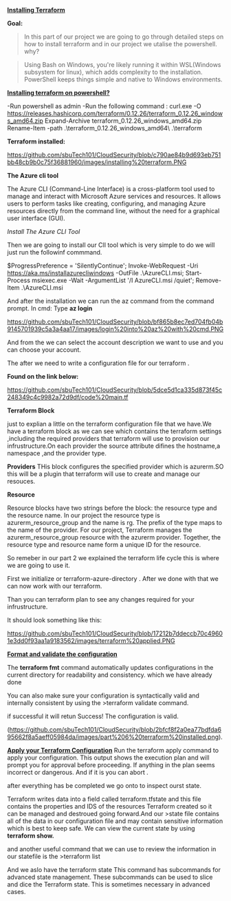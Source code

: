 <ins>**Installing Terraform**</ins>

**Goal:**

>In this part of our project we are going to go through detailed steps on how to install terraform and in our project we utalise the powershell.
why?

>Using Bash on Windows, you're likely running it within WSL(Windows subsystem for linux), which adds complexity to the installation. PowerShell keeps things simple and native to Windows environments.

<ins>**Installing terraform on powershell?**</ins>

-Run powershell as admin
-Run the following command : curl.exe -O https://releases.hashicorp.com/terraform/0.12.26/terraform_0.12.26_windows_amd64.zip
Expand-Archive terraform_0.12.26_windows_amd64.zip
Rename-Item -path .\terraform_0.12.26_windows_amd64\ .\terraform

**Terraform installed:**

https://github.com/sbuTech101/CloudSecurity/blob/c790ae84b9d693eb751bb48cb9b0c75f36881960/images/installing%20terraform.PNG


**The Azure cli tool**

The Azure CLI (Command-Line Interface) is a cross-platform tool used to manage and interact with Microsoft Azure services and resources. It allows users to perform tasks like creating, configuring, and managing Azure resources directly from the command line, without the need for a graphical user interface (GUI).

_Install The Azure CLI Tool_

Then we are going to install our ClI tool which is very simple to do we will just run the followinf commmand.

$ProgressPreference = 'SilentlyContinue'; Invoke-WebRequest -Uri https://aka.ms/installazurecliwindows -OutFile .\AzureCLI.msi; Start-Process msiexec.exe -Wait -ArgumentList '/I AzureCLI.msi /quiet'; Remove-Item .\AzureCLI.msi

And after the installation we can run the az command from the command prompt.
In cmd: Type **az login** 

https://github.com/sbuTech101/CloudSecurity/blob/bf865b8ec7ed704fb04b9145701939c5a3a4aa17/images/login%20into%20az%20with%20cmd.PNG


And from the we can select the account description we want to use and you can choose  your account.

The after we need to write a configuration file for our terraform .

**Found on the link below:**

https://github.com/sbuTech101/CloudSecurity/blob/5dce5d1ca335d873f45c248349c4c9982a72d9df/code%20main.tf



**Terraform Block**

just to explian a little on the terraform configuration file that we have.We have a terraform block as we can see which contains the terraform settings ,including the required providers that terraform will use to provision our infrustructure.On each provider the source attribute difines the hostname,a namespace ,and the provider type.

**Providers**
THis block configures the specified provider which is azurerm.SO this will be a plugin that terraform will use to create and manage our resouces.

**Resource**

Resource blocks have two strings before the block: the resource type and the resource name. In our project the resource type is azurerm_resource_group and the name is rg. 
The prefix of the type maps to the name of the provider. For our project, Terraform manages the azurerm_resource_group resource with the azurerm provider. 
Together, the resource type and resource name form a unique ID for the resource.

So remeber in our part 2 we explained the terraform life cycle this is where we are going to use it.

First we initialize or terraform-azure-directory .
After we done with that we can now work with our terraform.

Than you can terraform plan to see any changes required for your infrustructure.

It should look something like this:

https://github.com/sbuTech101/CloudSecurity/blob/17212b7ddeccb70c49601e3dd0f93aa1a9183562/images/terraform%20applied.PNG

**<ins>Format and validate the configuration</ins>**

The **terraform fmt** command automatically updates configurations in the current directory for readability and consistency.
which we have already done 

You can also make sure your configuration is syntactically valid and internally consistent by using the >terraform validate command. 

if successful it will retun 
Success! The configuration is valid.

(https://github.com/sbuTech101/CloudSecurity/blob/2bfcf8f2a0ea77bdfda695662f8a5aeff05984da/images/part%206%20terraform%20installed.png).

**<ins>Apply your Terraform Configuration<ins/>**
Run the terraform apply command to apply your configuration. This output shows the execution plan and will prompt you for approval before proceeding. If anything in the plan seems incorrect or dangerous. And if it is you can abort .

after everything has be completed we go onto to inspect ourst state.

Terraform writes data into a field called terraform.tfstate and this file contains the properties and IDS of the resources  Terraform created so it can be managed and destroued going forward.And our >state file contains all of the data in our configuration file and may contain sensitive information which is best to keep safe.
We can view the current state by using **terraform show.**

and another useful command that we can use to review the information in our statefile is the >terraform list 

And we aslo have the terraform state <subcommand>  This command has subcommands for advanced state management. These subcommands can be used to slice and dice the Terraform state. This is sometimes necessary in advanced cases.
